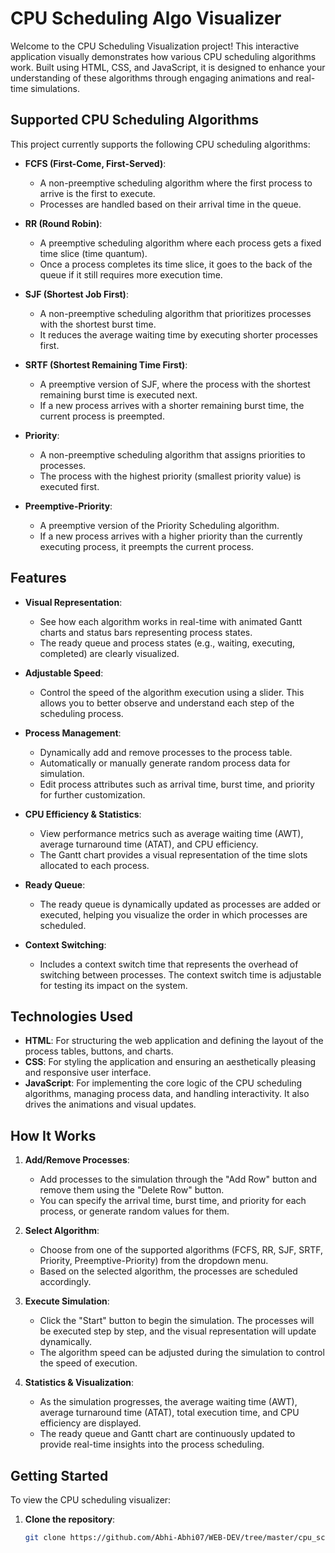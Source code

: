 # CPU Scheduling Algo Visualizer

Welcome to the CPU Scheduling Visualization project! This interactive application visually demonstrates how various CPU scheduling algorithms work. Built using HTML, CSS, and JavaScript, it is designed to enhance your understanding of these algorithms through engaging animations and real-time simulations.

## Supported CPU Scheduling Algorithms

This project currently supports the following CPU scheduling algorithms:

- **FCFS (First-Come, First-Served)**:
  - A non-preemptive scheduling algorithm where the first process to arrive is the first to execute.
  - Processes are handled based on their arrival time in the queue.

- **RR (Round Robin)**:
  - A preemptive scheduling algorithm where each process gets a fixed time slice (time quantum).
  - Once a process completes its time slice, it goes to the back of the queue if it still requires more execution time.

- **SJF (Shortest Job First)**:
  - A non-preemptive scheduling algorithm that prioritizes processes with the shortest burst time.
  - It reduces the average waiting time by executing shorter processes first.

- **SRTF (Shortest Remaining Time First)**:
  - A preemptive version of SJF, where the process with the shortest remaining burst time is executed next.
  - If a new process arrives with a shorter remaining burst time, the current process is preempted.

- **Priority**:
  - A non-preemptive scheduling algorithm that assigns priorities to processes.
  - The process with the highest priority (smallest priority value) is executed first.

- **Preemptive-Priority**:
  - A preemptive version of the Priority Scheduling algorithm.
  - If a new process arrives with a higher priority than the currently executing process, it preempts the current process.

## Features

- **Visual Representation**: 
  - See how each algorithm works in real-time with animated Gantt charts and status bars representing process states.
  - The ready queue and process states (e.g., waiting, executing, completed) are clearly visualized.

- **Adjustable Speed**: 
  - Control the speed of the algorithm execution using a slider. This allows you to better observe and understand each step of the scheduling process.

- **Process Management**:
  - Dynamically add and remove processes to the process table.
  - Automatically or manually generate random process data for simulation.
  - Edit process attributes such as arrival time, burst time, and priority for further customization.

- **CPU Efficiency & Statistics**:
  - View performance metrics such as average waiting time (AWT), average turnaround time (ATAT), and CPU efficiency.
  - The Gantt chart provides a visual representation of the time slots allocated to each process.

- **Ready Queue**:
  - The ready queue is dynamically updated as processes are added or executed, helping you visualize the order in which processes are scheduled.

- **Context Switching**: 
  - Includes a context switch time that represents the overhead of switching between processes. The context switch time is adjustable for testing its impact on the system.

## Technologies Used

- **HTML**: For structuring the web application and defining the layout of the process tables, buttons, and charts.
- **CSS**: For styling the application and ensuring an aesthetically pleasing and responsive user interface.
- **JavaScript**: For implementing the core logic of the CPU scheduling algorithms, managing process data, and handling interactivity. It also drives the animations and visual updates.

## How It Works

1. **Add/Remove Processes**: 
   - Add processes to the simulation through the "Add Row" button and remove them using the "Delete Row" button.
   - You can specify the arrival time, burst time, and priority for each process, or generate random values for them.
   
2. **Select Algorithm**: 
   - Choose from one of the supported algorithms (FCFS, RR, SJF, SRTF, Priority, Preemptive-Priority) from the dropdown menu.
   - Based on the selected algorithm, the processes are scheduled accordingly.
   
3. **Execute Simulation**: 
   - Click the "Start" button to begin the simulation. The processes will be executed step by step, and the visual representation will update dynamically.
   - The algorithm speed can be adjusted during the simulation to control the speed of execution.

4. **Statistics & Visualization**: 
   - As the simulation progresses, the average waiting time (AWT), average turnaround time (ATAT), total execution time, and CPU efficiency are displayed.
   - The ready queue and Gantt chart are continuously updated to provide real-time insights into the process scheduling.

## Getting Started

To view the CPU scheduling visualizer:

1. **Clone the repository**:
   ```bash
   git clone https://github.com/Abhi-Abhi07/WEB-DEV/tree/master/cpu_scheduling_visualizer
